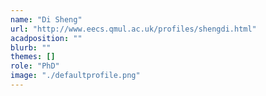```yaml
---
name: "Di Sheng"
url: "http://www.eecs.qmul.ac.uk/profiles/shengdi.html"
acadposition: ""
blurb: ""
themes: []
role: "PhD"
image: "./defaultprofile.png"
---
```

